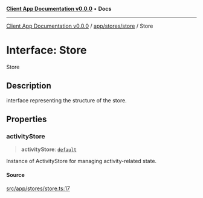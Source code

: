 [**Client App Documentation v0.0.0**](../../../../README.md) • **Docs**

***

[Client App Documentation v0.0.0](../../../../README.md) / [app/stores/store](../README.md) / Store

# Interface: Store

Store

## Description

interface representing the structure of the store.

## Properties

### activityStore

> **activityStore**: [`default`](../../activityStore/classes/default.md)

Instance of ActivityStore for managing activity-related state.

#### Source

[src/app/stores/store.ts:17](https://github.com/jimmykurian/Reactivities/blob/ab68919949da6f10746423fc739292afd2dfa6f7/client-app/src/app/stores/store.ts#L17)
